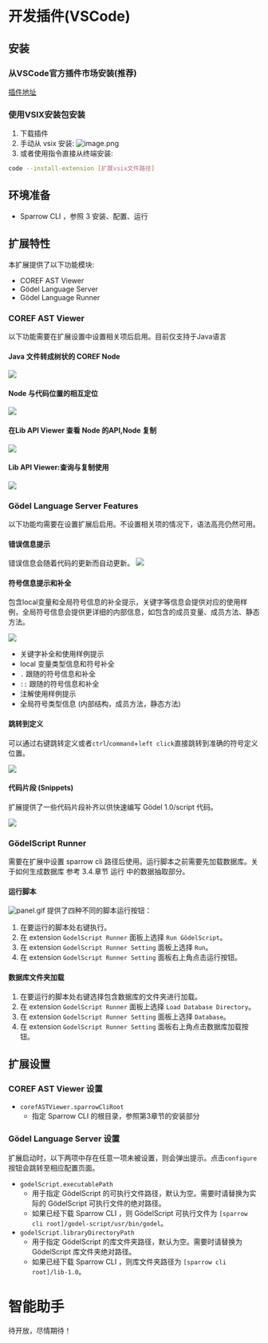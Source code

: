 # 开发插件(VSCode)
## 安装
### 从VSCode官方插件市场安装(推荐)
[插件地址](https://marketplace.visualstudio.com/items?itemName=CodeFuse-Query.codefuse-query-extension)
### 使用VSIX安装包安装
1. 下载插件
2. 手动从 vsix 安装:
![image.png](../assets/toolchain01.png)
3. 或者使用指令直接从终端安装:
```bash
code --install-extension [扩展vsix文件路径]
```
## 环境准备

-  Sparrow CLI ，参照 3 安装、配置、运行
## 扩展特性
本扩展提供了以下功能模块:

-  COREF AST Viewer 
-  Gödel Language Server 
-  Gödel Language Runner 
### COREF AST Viewer
以下功能需要在扩展设置中设置相关项后启用。目前仅支持于Java语言
#### Java 文件转成树状的 COREF Node
![](../assets/toolchain02.gif)
#### Node 与代码位置的相互定位
![](../assets/toolchain03.gif)
#### 在Lib API Viewer 查看 Node 的API,Node 复制
![](../assets/toolchain04.gif)
#### Lib API Viewer:查询与复制使用
![](../assets/toolchain05.gif)
### Gödel Language Server Features
以下功能均需要在设置扩展后启用。不设置相关项的情况下，语法高亮仍然可用。
#### 错误信息提示
错误信息会随着代码的更新而自动更新。
![](../assets/toolchain06.gif)
#### 符号信息提示和补全
包含local变量和全局符号信息的补全提示，关键字等信息会提供对应的使用样例，全局符号信息会提供更详细的内部信息，如包含的成员变量、成员方法、静态方法。

![](../assets/toolchain07.gif)

-  关键字补全和使用样例提示 
-  local 变量类型信息和符号补全 
-  `.` 跟随的符号信息和补全 
-  `::` 跟随的符号信息和补全 
-  注解使用样例提示 
-  全局符号类型信息 (内部结构，成员方法，静态方法) 
#### 跳转到定义
可以通过右键跳转定义或者`ctrl`/`command`+`left click`直接跳转到准确的符号定义位置。

![](../assets/toolchain08.gif)
#### 代码片段 (Snippets)
扩展提供了一些代码片段补齐以供快速编写 Gödel 1.0/script 代码。

![](../assets/toolchain09.gif)
### GödelScript Runner
需要在扩展中设置 sparrow cli 路径后使用。运行脚本之前需要先加载数据库。关于如何生成数据库 参考 3.4.章节  运行 中的数据抽取部分。
#### 运行脚本
![panel.gif](../assets/toolchain10.gif)
提供了四种不同的脚本运行按钮：
1. 在要运行的脚本处右键执行。
2. 在 extension `GodelScript Runner` 面板上选择 `Run GödelScript`。
3. 在 extension `GodelScript Runner Setting` 面板上选择 `Run`。
4. 在 extension `GodelScript Runner Setting` 面板右上角点击运行按钮。
#### 数据库文件夹加载
1. 在要运行的脚本处右键选择包含数据库的文件夹进行加载。
2. 在 extension `GodelScript Runner` 面板上选择 `Load Database Directory`。
3. 在 extension `GodelScript Runner Setting` 面板上选择 `Database`。
4. 在 extension `GodelScript Runner Setting` 面板右上角点击数据库加载按钮。
## 扩展设置
### COREF AST Viewer 设置

-  `corefASTViewer.sparrowCliRoot` 
   - 指定 Sparrow CLI 的根目录，参照第3章节的安装部分
### Gödel Language Server 设置
扩展启动时，以下两项中存在任意一项未被设置，则会弹出提示。点击`configure`按钮会跳转至相应配置页面。

-  `godelScript.executablePath` 
   -  用于指定 GödelScript 的可执行文件路径，默认为空。需要时请替换为实际的 GödelScript 可执行文件的绝对路径。 
   -  如果已经下载 Sparrow CLI ，则 GödelScript 可执行文件为 `[sparrow cli root]/godel-script/usr/bin/godel`。 
-  `godelScript.libraryDirectoryPath` 
   -  用于指定 GödelScript 的库文件夹路径，默认为空。需要时请替换为 GödelScript 库文件夹绝对路径。 
   -  如果已经下载 Sparrow CLI ，则库文件夹路径为 `[sparrow cli root]/lib-1.0`。 

# 智能助手

待开放，尽情期待！

